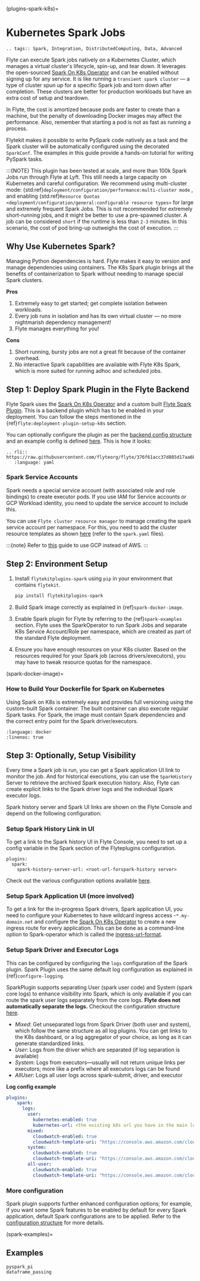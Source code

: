 (plugins-spark-k8s)=

# Kubernetes Spark Jobs

```{eval-rst}
.. tags:: Spark, Integration, DistributedComputing, Data, Advanced
```

Flyte can execute Spark jobs natively on a Kubernetes Cluster, which manages a virtual cluster's lifecycle, spin-up, and tear down.
It leverages the open-sourced [Spark On K8s Operator](https://github.com/GoogleCloudPlatform/spark-on-k8s-operator)
and can be enabled without signing up for any service. It is like running a `transient spark cluster` — a type of cluster spun up for a specific Spark job and torn down after completion.
These clusters are better for production workloads but have an extra cost of setup and teardown.

In Flyte, the cost is amortized because pods are faster to create than a machine, but the penalty of downloading Docker images may affect the performance.
Also, remember that starting a pod is not as fast as running a process.

Flytekit makes it possible to write PySpark code natively as a task and the
Spark cluster will be automatically configured using the decorated `SparkConf`. The examples in this guide provide a
hands-on tutorial for writing PySpark tasks.

:::{NOTE}
This plugin has been tested at scale, and more than 100k Spark Jobs run through Flyte at Lyft. This still needs a large capacity on Kubernetes and careful configuration.
We recommend using multi-cluster mode: {std:ref}`deployment/configuration/performance:multi-cluster mode` , and enabling {std:ref}`Resource Quotas <deployment/configuration/general:configurable resource types>` for large and extremely frequent Spark Jobs.
This is not recommended for extremely short-running jobs, and it might be better to use a pre-spawned cluster. A job can be considered `short` if the runtime is less than `2-3` minutes.
In this scenario, the cost of pod bring-up outweighs the cost of execution.
:::

## Why Use Kubernetes Spark?

Managing Python dependencies is hard. Flyte makes it easy to version and manage dependencies using containers.
The K8s Spark plugin brings all the benefits of containerization to Spark without needing to manage special Spark clusters.

**Pros**

1. Extremely easy to get started; get complete isolation between workloads.
2. Every job runs in isolation and has its own virtual cluster — no more nightmarish dependency management!
3. Flyte manages everything for you!

**Cons**

1. Short running, bursty jobs are not a great fit because of the container overhead.
2. No interactive Spark capabilities are available with Flyte K8s Spark, which is more suited for running adhoc and scheduled jobs.

## Step 1: Deploy Spark Plugin in the Flyte Backend

Flyte Spark uses the [Spark On K8s Operator](https://github.com/GoogleCloudPlatform/spark-on-k8s-operator) and a custom built [Flyte Spark Plugin](https://pkg.go.dev/github.com/flyteorg/flyteplugins@v0.5.25/go/tasks/plugins/k8s/spark).
This is a backend plugin which has to be enabled in your deployment.
You can follow the steps mentioned in the {ref}`flyte:deployment-plugin-setup-k8s` section.

You can optionally configure the plugin as per the [backend config structure](https://pkg.go.dev/github.com/flyteorg/flyteplugins@v0.5.25/go/tasks/plugins/k8s/spark#Config) and an example config is defined
[here](https://github.com/flyteorg/flyte/blob/376f61acc37d885d17aa6b4d003db502c4cb6bcf/kustomize/overlays/eks/flyte/config/propeller/plugins/spark.yaml). This is how it looks:

```{eval-rst}
.. rli:: https://raw.githubusercontent.com/flyteorg/flyte/376f61acc37d885d17aa6b4d003db502c4cb6bcf/kustomize/overlays/eks/flyte/config/propeller/plugins/spark.yaml
   :language: yaml
```

### Spark Service Accounts

Spark needs a special service account (with associated role and role bindings) to create executor pods.
If you use IAM for Service accounts or GCP Workload identity, you need to update the service account to include this.

You can use `Flyte cluster resource manager` to manage creating the spark service account per namespace.
For this, you need to add the cluster resource templates as shown [here](https://github.com/flyteorg/flyte/tree/376f61acc37d885d17aa6b4d003db502c4cb6bcf/kustomize/overlays/eks/flyte/config/clusterresource-templates) (refer to the `spark.yaml` files).

:::{note}
Refer to [this](https://github.com/GoogleCloudPlatform/spark-on-k8s-operator/blob/master/docs/gcp.md) guide to use GCP instead of AWS.
:::

## Step 2: Environment Setup

1. Install `flytekitplugins-spark` using `pip` in your environment that contains `flytekit`.

   ```bash
   pip install flytekitplugins-spark
   ```

2. Build Spark image correctly as explained in {ref}`spark-docker-image`.

3. Enable Spark plugin for Flyte by referring to the {ref}`spark-examples` section. Flyte uses the SparkOperator to run Spark Jobs and separate K8s Service Account/Role per namespace, which are created as part of the standard Flyte deployment.

4. Ensure you have enough resources on your K8s cluster. Based on the resources required for your Spark job (across drivers/executors), you may have to tweak resource quotas for the namespace.

(spark-docker-image)=

### How to Build Your Dockerfile for Spark on Kubernetes

Using Spark on K8s is extremely easy and provides full versioning using the custom-built Spark container. The built container can also execute regular Spark tasks.
For Spark, the image must contain Spark dependencies and the correct entry point for the Spark driver/executors.

```{literalinclude} ../../../examples/k8s_spark_plugin/Dockerfile
:language: docker
:linenos: true
```

## Step 3: Optionally, Setup Visibility

Every time a Spark job is run, you can get a Spark application UI link to monitor the job.
And for historical executions, you can use the `SparkHistory` Server to retrieve the archived Spark execution history.
Also, Flyte can create explicit links to the Spark driver logs and the individual Spark executor logs.

Spark history server and Spark UI links are shown on the Flyte Console and depend on the following configuration:

### Setup Spark History Link in UI

To get a link to the Spark history UI in Flyte Console, you need to set up a config variable in the Spark section of the Flyteplugins configuration.

```
plugins:
  spark:
    spark-history-server-url: <root-url-forspark-history server>
```

Check out the various configuration options available [here](https://github.com/flyteorg/flyteplugins/blob/2e8a22b1b5569d6f24373495fdfec68c5e7d344f/go/tasks/plugins/k8s/spark/config.go).

### Setup Spark Application UI (more involved)

To get a link for the in-progress Spark drivers, Spark application UI, you need to configure your Kubernetes to have wildcard ingress access -`*.my-domain.net` and configure the
[Spark On K8s Operator](https://github.com/GoogleCloudPlatform/spark-on-k8s-operator) to create a new ingress route for every application.
This can be done as a command-line option to Spark-operator which is called the
[ingress-url-format](https://github.com/GoogleCloudPlatform/spark-on-k8s-operator/blob/d38c904a4dd84e849408153cdf4d7a30a7be5a07/main.go#L62).

### Setup Spark Driver and Executor Logs

This can be configured by configuring the `logs` configuration of the Spark plugin. Spark Plugin uses the same default log configuration as explained in {ref}`configure-logging`.

SparkPlugin supports separating User (spark user code) and System (spark core logs) to enhance visibility into Spark, which is only available if you can route the spark user logs separately from the core logs.
**Flyte does not automatically separate the logs.** Checkout the configuration structure [here](https://github.com/flyteorg/flyteplugins/blob/2e8a22b1b5569d6f24373495fdfec68c5e7d344f/go/tasks/plugins/k8s/spark/config.go#L31).

- *Mixed*: Get unseparated logs from Spark Driver (both user and system), which follow the same structure as all log plugins. You can get links to the K8s dashboard, or a log aggregator of your choice, as long as it can generate standardized links.
- *User*: Logs from the driver which are separated (if log separation is available)
- *System*: Logs from executors—usually will not return unique links per executors; more like a prefix where all executors logs can be found
- *AllUser*: Logs all user logs across spark-submit, driver, and executor

**Log config example**

```yaml
plugins:
    spark:
      logs:
        user:
          kubernetes-enabled: true
          kubernetes-url: <the existing k8s url you have in the main logs section>
        mixed:
          cloudwatch-enabled: true
          cloudwatch-template-uri: "https://console.aws.amazon.com/cloudwatch/home?region=us-east-1#logStream:group=<LogGroupName>;prefix=var.log.containers.{{.podName}};streamFilter=typeLogStreamPrefix"
        system:
          cloudwatch-enabled: true
          cloudwatch-template-uri: "https://console.aws.amazon.com/cloudwatch/home?region=us-east-1#logStream:group=<LogGroupName>;prefix=system_log.var.log.containers.{{.podName}};streamFilter=typeLogStreamPrefix"
        all-user:
          cloudwatch-enabled: true
          cloudwatch-template-uri: "https://console.aws.amazon.com/cloudwatch/home?region=us-east-1#logStream:group=<LogGroupName>;prefix=var.log.containers.{{.podName}};streamFilter=typeLogStreamPrefix"
```

### More configuration

Spark plugin supports further enhanced configuration options; for example, if you want some Spark features to be enabled by default for every Spark application, default Spark configurations are to be applied.
Refer to the [configuration structure](https://github.com/flyteorg/flyteplugins/blob/d76eb152eb36b9a77887985ab0ff3be923261bfb/go/tasks/plugins/k8s/spark/config.go#L24-L29) for more details.

(spark-examples)=

## Examples

```{auto-examples-toc}
pyspark_pi
dataframe_passing
```
